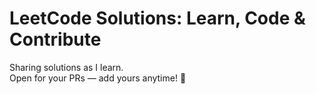 # LeetCode Solutions: Learn, Code & Contribute
Sharing solutions as I learn.  
Open for your PRs — add yours anytime! 🚀
